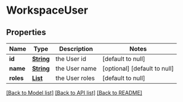 # WorkspaceUser
## Properties

Name | Type | Description | Notes
------------ | ------------- | ------------- | -------------
**id** | [**String**](string.md) | the User id | [default to null]
**name** | [**String**](string.md) | the User name | [optional] [default to null]
**roles** | [**List**](string.md) | the User roles | [default to null]

[[Back to Model list]](../README.md#documentation-for-models) [[Back to API list]](../README.md#documentation-for-api-endpoints) [[Back to README]](../README.md)

